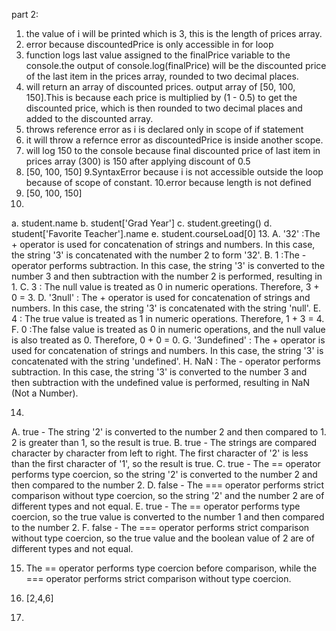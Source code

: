 part 2: 
1. the value of i will be printed which is 3, this is the length of prices array. 
2. error because discountedPrice is only accessible in for loop 
3. function logs last value assigned to the finalPrice variable to the console.the output of console.log(finalPrice) will be the discounted price of the last item in the prices array, rounded to two decimal places.
4. will return an array of discounted prices. output array of [50, 100, 150].This is because each price is multiplied by (1 - 0.5) to get the discounted price, which is then rounded to two decimal places and added to the discounted array.
5. throws reference error as i is declared only in scope of if statement
6. it will throw a refernce error as discountedPrice is inside another scope. 
7. will log 150 to the console because final discounted price of last item in prices array (300) is 150 after applying discount of 0.5
8. [50, 100, 150]
9.SyntaxError because i is not accessible outside the loop because of scope of constant.
10.error because length is not defined
11. [50, 100, 150]
12. 
a. student.name
b. student['Grad Year']
c. student.greeting()
d. student['Favorite Teacher'].name
e. student.courseLoad[0]
13. 
A. '32' :The + operator is used for concatenation of strings and numbers. In this case, the string '3' is concatenated with the number 2 to form '32'.
B. 1 :The - operator performs subtraction. In this case, the string '3' is converted to the number 3 and then subtraction with the number 2 is performed, resulting in 1.
C. 3 : The null value is treated as 0 in numeric operations. Therefore, 3 + 0 = 3.
D. '3null' : The + operator is used for concatenation of strings and numbers. In this case, the string '3' is concatenated with the string 'null'.
E. 4 : The true value is treated as 1 in numeric operations. Therefore, 1 + 3 = 4.
F. 0 :The false value is treated as 0 in numeric operations, and the null value is also treated as 0. Therefore, 0 + 0 = 0.
G. '3undefined' : The + operator is used for concatenation of strings and numbers. In this case, the string '3' is concatenated with the string 'undefined'.
H. NaN : The - operator performs subtraction. In this case, the string '3' is converted to the number 3 and then subtraction with the undefined value is performed, resulting in NaN (Not a Number).

14. 
A. true - The string '2' is converted to the number 2 and then compared to 1. 2 is greater than 1, so the result is true.
B. true - The strings are compared character by character from left to right. The first character of '2' is less than the first character of '1', so the result is true.
C. true - The == operator performs type coercion, so the string '2' is converted to the number 2 and then compared to the number 2.
D. false - The === operator performs strict comparison without type coercion, so the string '2' and the number 2 are of different types and not equal.
E. true - The == operator performs type coercion, so the true value is converted to the number 1 and then compared to the number 2.
F. false - The === operator performs strict comparison without type coercion, so the true value and the boolean value of 2 are of different types and not equal.

15. The == operator performs type coercion before comparison, while the === operator performs strict comparison without type coercion. 

17. [2,4,6]
18. 